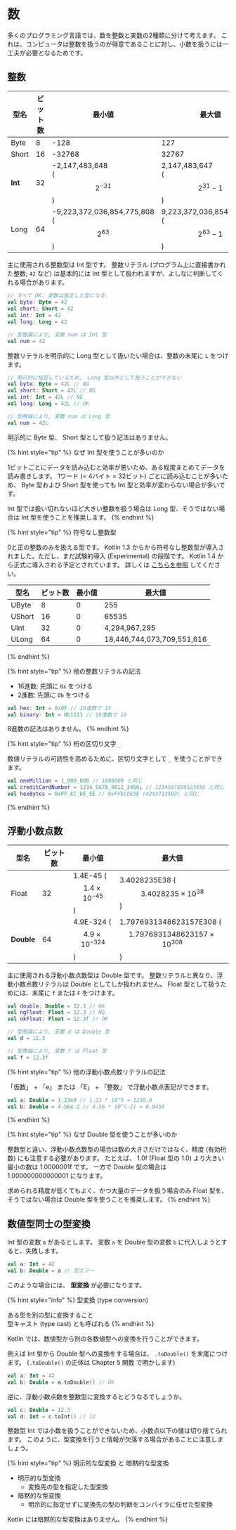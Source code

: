 # 数
多くのプログラミング言語では、数を整数と実数の2種類に分けて考えます。
これは、コンピュータは整数を扱うのが得意であることに対し、小数を扱うには一工夫が必要となるためです。

## 整数

| 型名      | ビット数 | 最小値                                       | 最大値                                          |
|-----------|----------|----------------------------------------------|-------------------------------------------------|
| Byte      | 8        | -128                                         | 127                                             |
| Short     | 16       | -32768                                       | 32767                                           |
| **Int**   | 32       | -2,147,483,648<br />($$2^{-31}$$)            | 2,147,483,647<br />($$2^{31} - 1$$)             |
| Long      | 64       | -9,223,372,036,854,775,808<br />($$2^{63}$$) | 9,223,372,036,854,775,807<br />($$2^{63} - 1$$) |

主に使用される整数型は Int 型です。
整数リテラル (プログラム上に直接書かれた整数; `42` など) は基本的には Int 型として扱われますが、よしなに判断してくれる場合があります。

```kotlin
// すべて OK. 変数は指定した型になる.
val byte: Byte = 42
val short: Short = 42
val int: Int = 42
val long: Long = 42

// 型推論により, 変数 num は Int 型
val num = 42
```

整数リテラルを明示的に Long 型として扱いたい場合は、整数の末尾に `L` をつけます。

```kotlin
// 明示的に指定しているため、 Long 型以外として扱うことができない
val byte: Byte = 42L // NG
val short: Short = 42L // NG
val int: Int = 42L // NG
val long: Long = 42L // OK

// 型推論により, 変数 num は Long 型
val num = 42L
```

明示的に Byte 型、 Short 型として扱う記法はありません。

{% hint style="tip" %}
なぜ Int 型を使うことが多いのか

1ビットごとにデータを読み込むと効率が悪いため、ある程度まとめてデータを読み書きします。
1ワード (= 4バイト = 32ビット) ごとに読み込むことが多いため、  Byte 型および Short 型を使っても Int 型と効率が変わらない場合が多いです。

Int 型では扱い切れないほど大きい整数を扱う場合は Long 型、そうではない場合は Int 型を使うことを推奨します。
{% endhint %}

{% hint style="tip" %}
符号なし整数型

0と正の整数のみを扱える型です。
Kotlin 1.3 からから符号なし整数型が導入されました。ただし、まだ試験的導入 (Experimental) の段階です。
Kotlin 1.4 から正式に導入される予定とされています。
詳しくは [こちらを参照](https://kotlinlang.org/docs/reference/basic-types.html#experimental-status-of-unsigned-integers) してください。

| 型名   | ビット数 | 最小値 | 最大値                     |
|--------|----------|--------|----------------------------|
| UByte  | 8        | 0      | 255                        |
| UShort | 16       | 0      | 65535                      |
| UInt   | 32       | 0      | 4,294,967,295              |
| ULong  | 64       | 0      | 18,446,744,073,709,551,616 |

{% endhint %}

{% hint style="tip" %}
他の整数リテラルの記法

* 16進数: 先頭に `0x` をつける
* 2進数: 先頭に `0b` をつける

```kotlin
val hex: Int = 0x0F // 10進数で 15
val binary: Int = 0b1111 // 10進数で 15
```

8進数の記法はありません。
{% endhint %}

{% hint style="tip" %}
桁の区切り文字 `_`

数値リテラルの可読性を高めるために、区切り文字として `_` を使うことができます。

```kotlin
val oneMillion = 1_000_000 // 1000000 と同じ
val creditCardNumber = 1234_5678_9012_3456L // 1234567890123456 と同じ
val hexBytes = 0xFF_EC_DE_5E // 0xFFECDE5E (4293713502) と同じ
```
{% endhint %}

## 浮動小数点数

| 型名       | ビット数 | 最小値                              | 最大値                                                          |
|------------|----------|-------------------------------------|-----------------------------------------------------------------|
| Float      | 32       | 1.4E-45 ($$1.4 \times 10^{-45}$$)   | 3.4028235E38 ($$3.4028235 \times 10^{38}$$)                     |
| **Double** | 64       | 4.9E-324 ($$4.9 \times 10^{-324}$$) | 1.7976931348623157E308 ($$1.7976931348623157 \times 10^{308}$$) |

主に使用される浮動小数点数型は Double 型です。
整数リテラルと異なり、浮動小数点数リテラルは Double としてしか扱われません。
Float 型として扱うためには、末尾に `f` または `F` をつけます。

```kotlin
val double: Double = 12.3 // OK
val ngFloat: Float = 12.3 // NG
val okFloat: Float = 12.3f // OK

// 型推論により, 変数 d は Double 型
val d = 12.3

// 型推論により, 変数 f は Float 型
val f = 12.3f
```

{% hint style="tip" %}
他の浮動小数点数リテラルの記法

「仮数」 + 「e」 または 「E」 + 「整数」 で浮動小数点表記ができます。

```kotlin
val a: Double = 1.23e8 // 1.23 * 10^3 = 1230.0
val b: Double = 4.56e-2 // 4.56 * 10^(-2) = 0.0456
```
{% endhint %}

{% hint style="tip" %}
なぜ Double 型を使うことが多いのか

整数型と違い、浮動小数点数型の場合は数の大きさだけではなく、精度 (有効桁数) にも注意する必要があります。
たとえば、 1.0f (Float 型の 1.0) より大きい最小の数は 1.0000001f です。
一方で Double 型の場合は 1.000000000000001 になります。

求められる精度が低くてもよく、かつ大量のデータを扱う場合のみ Float 型を、そうではない場合は Double 型を使うことを推奨します。
{% endhint %}

## 数値型同士の型変換
Int 型の変数 `a` があるとします。
変数 `a` を Double 型の変数 `b` に代入しようとすると、失敗します。

```kotlin
val a: Int = 42
val b: Double = a // 型エラー
```

このような場合には、 **型変換** が必要になります。

{% hint style="info" %}
型変換 (type conversion)

ある型を別の型に変換すること  
型キャスト (type cast) とも呼ばれる
{% endhint %}

Kotlin では、数値型から別の各数値型への変換を行うことができます。

例えば Int 型から Double 型への変換をする場合は、 `.toDouble()` を末尾につけます。
(`.toDouble()` の正体は Chapter 5 関数 で明かします)

```kotlin
val a: Int = 42
val b: Double = a.toDouble() // OK
```

逆に、浮動小数点数を整数型に変換するとどうなるでしょうか。

```kotlin
val c: Double = 12.3
val d: Int = c.toInt() // 12
```

整数型 Int では小数を扱うことができないため、小数点以下の値は切り捨てられます。
このように、型変換を行うと情報が欠落する場合があることに注意しましょう。

{% hint style="tip" %}
明示的な型変換 と 暗黙的な型変換

* 明示的な型変換
    * 変換先の型を指定した型変換
* 暗黙的な型変換
    * 明示的に指定せずに変換先の型の判断をコンパイラに任せた型変換

Kotlin には暗黙的な型変換はありません。
{% endhint %}
